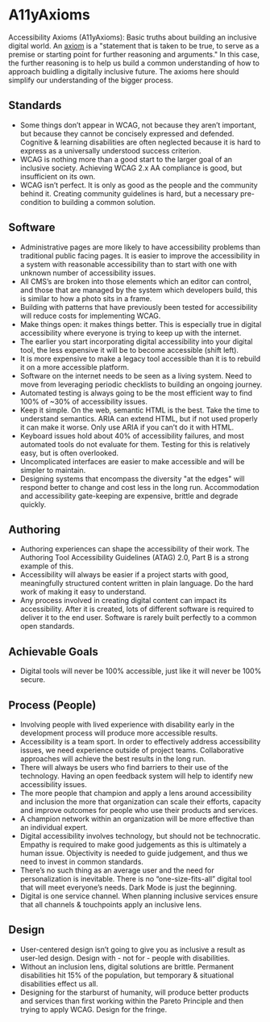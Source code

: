 # A11yAxioms
Accessibility Axioms (A11yAxioms): Basic truths about building an inclusive digital world. An [axiom](https://en.wikipedia.org/wiki/Axiom) is a "statement that is taken to be true, to serve as a premise or starting point for further reasoning and arguments." In this case, the further reasoning is to help us build a common understanding of how to approach buidling a digitally inclusive future. The axioms here should simplify our understanding of the bigger process. 

## Standards
- Some things don’t appear in WCAG, not because they aren’t important, but because they cannot be concisely expressed and defended. Cognitive & learning disabilities are often neglected because it is hard to express as a universally understood success criterion. 
- WCAG is nothing more than a good start to the larger goal of an inclusive society. Achieving WCAG 2.x AA compliance is good, but insufficient on its own. 
- WCAG isn’t perfect. It is only as good as the people and the community behind it. Creating community guidelines is hard, but a necessary pre-condition to building a common solution. 

## Software
- Administrative pages are more likely to have accessibility problems than traditional public facing pages.
It is easier to improve the accessibility in a system with reasonable accessibility than to start with one with unknown number of accessibility issues. 
- All CMS’s are broken into those elements which an editor can control, and those that are managed by the system which developers build, this is similar to how a photo sits in a frame. 
- Building with patterns that have previously been tested for accessibility will reduce costs for implementing WCAG. 
- Make things open: it makes things better. This is especially true in digital accessibility where everyone is trying to keep up with the internet. 
- The earlier you start incorporating digital accessibility into your digital tool, the less expensive it will be to become accessible (shift left).
- It is more expensive to make a legacy tool accessible than it is to rebuild it on a more accessible platform.
- Software on the internet needs to be seen as a living system. Need to move from leveraging periodic checklists to building an ongoing journey.
- Automated testing is always going to be the most efficient way to find 100% of ~30% of accessibility issues. 
- Keep it simple. On the web, semantic HTML is the best. Take the time to understand semantics. ARIA can extend HTML, but if not used properly it can make it worse. Only use ARIA if you can’t do it with HTML.
- Keyboard issues hold about 40% of accessibility failures, and most automated tools do not evaluate for them. Testing for this is relatively easy, but is often overlooked. 
- Uncomplicated interfaces are easier to make accessible and will be simpler to maintain. 
- Designing systems that encompass the diversity "at the edges" will respond better to change and cost less in the long run. Accommodation and accessibility gate-keeping are expensive, brittle and degrade quickly. 

## Authoring
- Authoring experiences can shape the accessibility of their work. The Authoring Tool Accessibility Guidelines (ATAG) 2.0, Part B is a strong example of this.
- Accessibility will always be easier if a project starts with good, meaningfully structured content written in plain language. Do the hard work of making it easy to understand. 
- Any process involved in creating digital content can impact its accessibility. After it is created, lots of different software is required to deliver it to the end user. Software is rarely built perfectly to a common open standards.

## Achievable Goals
- Digital tools will never be 100% accessible, just like it will never be 100% secure. 

## Process (People)
- Involving people with lived experience with disability early in the development process will produce more accessible results.
- Accessibility is a team sport. In order to effectively address accessibility issues, we need experience outside of project teams. Collaborative approaches will achieve the best results in the long run.
- There will always be users who find barriers to their use of the technology. Having an open feedback system will help to identify new accessibility issues. 
- The more people that champion and apply a lens around accessibility and inclusion the more that organization can scale their efforts, capacity and improve outcomes for people who use their products and services.
- A champion network within an organization will be more effective than an individual expert.
- Digital accessibility involves technology, but should not be technocratic. Empathy is required to make good judgements as this is ultimately a human issue. Objectivity is needed to guide judgement, and thus we need to invest in common standards. 
- There’s no such thing as an average user and the need for personalization is inevitable. There is no “one-size-fits-all” digital tool that will meet everyone’s needs. Dark Mode is just the beginning.
- Digital is one service channel. When planning inclusive services ensure that all channels & touchpoints apply an inclusive lens.

## Design
- User-centered design isn’t going to give you as inclusive a result as user-led design. Design with - not for - people with disabilities. 
- Without an inclusion lens, digital solutions are brittle. Permanent disabilities hit 15% of the population, but temporary & situational disabilities effect us all. 
- Designing for the starburst of humanity, will produce better products and services than first working within the Pareto Principle and then trying to apply WCAG. Design for the fringe.
